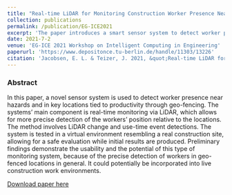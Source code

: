 ```yaml
---
title: "Real-time LiDAR for Monitoring Construction Worker Presence Near Hazards and in Work Areas in a Virtual Reality Environment"
collection: publications
permalink: /publication/EG-ICE2021
excerpt: 'The paper introduces a smart sensor system to detect worker presence near hazards and in locations tied to productivity.'
date: 2021-7-2
venue: 'EG-ICE 2021 Workshop on Intelligent Computing in Engineering'
paperurl: 'https://www.depositonce.tu-berlin.de/handle/11303/13226'
citation: 'Jacobsen, E. L. & Teizer, J. 2021, &quot;Real-time LiDAR for Monitoring Construction Worker Presence Near Hazards and in Work Areas in a Virtual Reality Environment.&quot; In:, <i>EG-ICE 2021 Workshop on Intelligent Computing in Engineering: Proceedings. </i> Berlin : Universitätsverlag der TU Berlin, 2021. pp. 592-602.'
---
```


### Abstract
In this paper, a novel sensor system is used to detect worker presence near hazards and in
key locations tied to productivity through geo-fencing. The systems’ main component is real-time
monitoring via LiDAR, which allows for more precise detection of the workers’ position relative to
the locations. The method involves LiDAR change and use-time event detections. The system is
tested in a virtual environment resembling a real construction site, allowing for a safe evaluation
while initial results are produced. Preliminary findings demonstrate the usability and the potential
of this type of monitoring system, because of the precise detection of workers in geo-fenced
locations in general. It could potentially be incorporated into live construction work environments. 

[Download paper here](https://www.depositonce.tu-berlin.de/handle/11303/13226)

